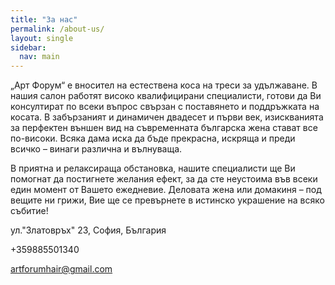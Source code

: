 ```yaml
---
title: "За нас"
permalink: /about-us/
layout: single
sidebar:
  nav: main
---
```


„Арт Форум“ е вносител на естествена коса на треси за удължаване. В нашия салон работят високо квалифицирани специалисти, готови да Ви консултират по всеки въпрос свързан с поставянето и поддръжката на косата. В забързаният и динамичен двадесет и първи век, изискванията за перфектен външен вид на съвременната българска жена стават все по-високи. Всяка дама иска да бъде прекрасна, искряща и преди всичко – винаги различна и вълнуваща.

В приятна и релаксираща обстановка, нашите специалисти ще Ви помогнат да постигнете желания ефект, за да сте неустоима във всеки един момент от Вашето ежедневие. Деловата жена или домакиня – под вещите ни грижи, Вие ще се превърнете в истинско украшение на всяко събитие!

ул."Златовръх" 23, София, България

+359885501340

artforumhair@gmail.com